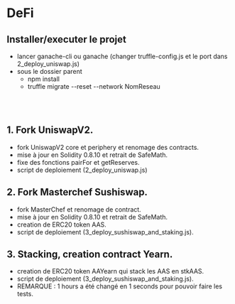 # DeFi

## Installer/executer le projet
- lancer ganache-cli ou ganache (changer truffle-config.js et le port dans 2_deploy_uniswap.js)
- sous le dossier parent
  - npm install
  - truffle migrate --reset --network NomReseau 


<br/>
<br/>

## 1. Fork UniswapV2.
- fork UniswapV2 core et periphery et renomage des contracts.
- mise à jour en Solidity 0.8.10 et retrait de SafeMath.
- fixe des fonctions pairFor et getReserves.
- script de deploiement (2_deploy_uniswap.js) 

## 2. Fork Masterchef Sushiswap.
- fork MasterChef et renomage de contract.
- mise à jour en Solidity 0.8.10 et retrait de SafeMath.
- creation de ERC20 token AAS.
- script de deploiement (3_deploy_sushiswap_and_staking.js).


## 3. Stacking, creation contract Yearn.
- creation de ERC20 token AAYearn qui stack les AAS en stkAAS.
- script de deploiement (3_deploy_sushiswap_and_staking.js).
- REMARQUE : 1 hours a été changé en 1 seconds pour pouvoir faire les tests.

